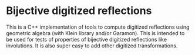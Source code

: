 # Bijective digitized reflections
This is a C++ implementation of tools to compute digitized reflections using geometric algebra (with Klein library and/or Garamon). This is intended to be used for tests of properties of bijective digitized reflections like involutions. It is also super easy to add other digitized transformations. 

